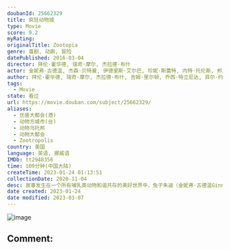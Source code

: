 ```yaml
---
doubanId: 25662329
title: 疯狂动物城
type: Movie
score: 9.2
myRating: 
originalTitle: Zootopia
genre: 喜剧, 动画, 冒险
datePublished: 2016-03-04
director: 拜伦·霍华德, 瑞奇·摩尔, 杰拉德·布什
actor: 金妮弗·古德温, 杰森·贝特曼, 伊德里斯·艾尔巴, 珍妮·斯蕾特, 内特·托伦斯, 邦尼·亨特, 唐·雷克, 汤米·钟, ·西蒙斯, 奥克塔维亚·斯宾瑟, 艾伦·图代克, 夏奇拉, 雷蒙德·, 德拉·萨巴, 莫里斯·拉马奇, 菲尔·约翰斯顿, 约翰·迪·马吉欧, 凯蒂·洛斯, 吉塔·雷迪, 杰西·科尔蒂, 汤米·利斯特, 乔希·达拉斯, 瑞奇·摩尔, 凯斯·索西, 彼得·曼斯布里奇, 拜伦·霍华德, 杰拉德·布什, 马克·史密斯, 乔西·特立尼达, 约翰·拉维尔, 克里斯汀·贝尔, 吉尔·科德斯, 梅利莎·古德温, 黄子华, 蔡依林, 容祖儿, 季冠霖, 戴维德·迪格斯, 佟心竹, 张震, 尼古拉斯·格斯特, 李楠
author: 拜伦·霍华德, 瑞奇·摩尔, 杰拉德·布什, 吉姆·里尔顿, 乔西·特立尼达, 菲尔·约翰斯顿, 珍妮弗·李
tags:
  - Movie
state: 看过
url: https://movie.douban.com/subject/25662329/
aliases:
  - 优兽大都会(港)
  - 动物方城市(台)
  - 动物乌托邦
  - 动物大都会
  - Zootropolis
country: 美国
language: 英语, 挪威语
IMDb: tt2948356
time: 109分钟(中国大陆)
createTime: 2023-01-24 01:13:51
collectionDate: 2020-11-04
desc: 故事发生在一个所有哺乳类动物和谐共存的美好世界中，兔子朱迪（金妮弗·古德温GinniferGoodwin配音）从小就梦想着能够成为一名惩恶扬善的刑警，凭借着智慧和努力，朱迪成功的从警校中毕业进入...
date created: 2023-01-24
date modified: 2023-03-07
---
```


![image](p2614500649.jpg)

Comment:
---
